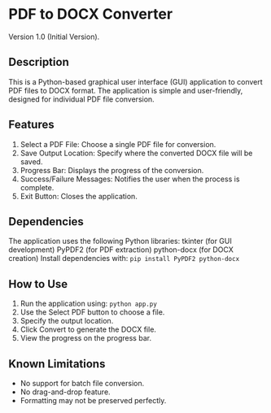 # PDF to DOCX Converter
Version 1.0 (Initial Version).

## Description
This is a Python-based graphical user interface (GUI) application to convert PDF files to DOCX format. 
The application is simple and user-friendly, designed for individual PDF file conversion.

## Features
1. Select a PDF File: Choose a single PDF file for conversion.
2. Save Output Location: Specify where the converted DOCX file will be saved.
3. Progress Bar: Displays the progress of the conversion.
4. Success/Failure Messages: Notifies the user when the process is complete.
5. Exit Button: Closes the application.
   
## Dependencies
The application uses the following Python libraries:
tkinter (for GUI development)
PyPDF2 (for PDF extraction)
python-docx (for DOCX creation)
Install dependencies with:
`pip install PyPDF2 python-docx`

## How to Use
1. Run the application using:
`python app.py`
2. Use the Select PDF button to choose a file.
3. Specify the output location.
4. Click Convert to generate the DOCX file.
5. View the progress on the progress bar.
   
## Known Limitations
- No support for batch file conversion.
- No drag-and-drop feature.
- Formatting may not be preserved perfectly.
